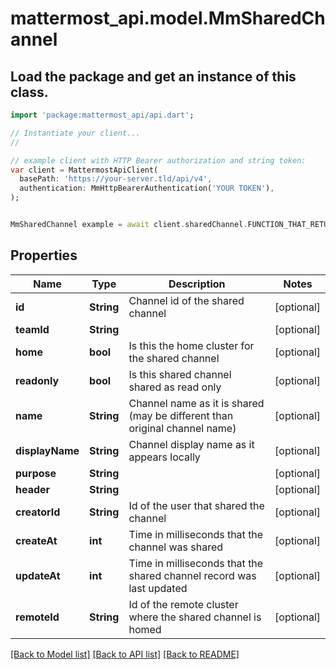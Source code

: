 # mattermost_api.model.MmSharedChannel

## Load the package and get an instance of this class.
```dart
import 'package:mattermost_api/api.dart';

// Instantiate your client...
//

// example client with HTTP Bearer authorization and string token:
var client = MattermostApiClient(
  basePath: 'https://your-server.tld/api/v4',
  authentication: MmHttpBearerAuthentication('YOUR TOKEN'),
);


MmSharedChannel example = await client.sharedChannel.FUNCTION_THAT_RETURNS_THIS_CLASS();

```

## Properties
Name | Type | Description | Notes
------------ | ------------- | ------------- | -------------
**id** | **String** | Channel id of the shared channel | [optional] 
**teamId** | **String** |  | [optional] 
**home** | **bool** | Is this the home cluster for the shared channel | [optional] 
**readonly** | **bool** | Is this shared channel shared as read only | [optional] 
**name** | **String** | Channel name as it is shared (may be different than original channel name) | [optional] 
**displayName** | **String** | Channel display name as it appears locally | [optional] 
**purpose** | **String** |  | [optional] 
**header** | **String** |  | [optional] 
**creatorId** | **String** | Id of the user that shared the channel | [optional] 
**createAt** | **int** | Time in milliseconds that the channel was shared | [optional] 
**updateAt** | **int** | Time in milliseconds that the shared channel record was last updated | [optional] 
**remoteId** | **String** | Id of the remote cluster where the shared channel is homed | [optional] 

[[Back to Model list]](../GENERATED_README.md#documentation-for-models) [[Back to API list]](../GENERATED_README.md#documentation-for-api-endpoints) [[Back to README]](../GENERATED_README.md)


